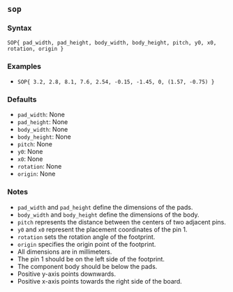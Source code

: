 ## `sop`

### Syntax
`SOP{ pad_width, pad_height, body_width, body_height, pitch, y0, x0, rotation, origin }`

### Examples
- `SOP{ 3.2, 2.8, 8.1, 7.6, 2.54, -0.15, -1.45, 0, (1.57, -0.75) }`

### Defaults
- `pad_width`: None
- `pad_height`: None
- `body_width`: None
- `body_height`: None
- `pitch`: None
- `y0`: None
- `x0`: None
- `rotation`: None
- `origin`: None

### Notes
- `pad_width` and `pad_height` define the dimensions of the pads.
- `body_width` and `body_height` define the dimensions of the body.
- `pitch` represents the distance between the centers of two adjacent pins.
- `y0` and `x0` represent the placement coordinates of the pin 1.
- `rotation` sets the rotation angle of the footprint.
- `origin` specifies the origin point of the footprint.
- All dimensions are in millimeters.
- The pin 1 should be on the left side of the footprint.
- The component body should be below the pads.
- Positive y-axis points downwards.
- Positive x-axis points towards the right side of the board.